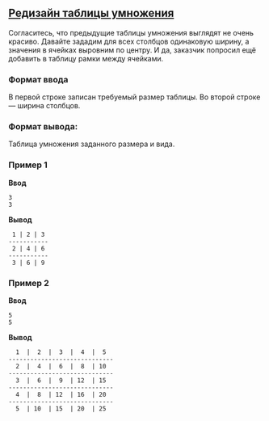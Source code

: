 ## [Редизайн таблицы умножения](../../../solutions/2.4/24_p.py)

Согласитесь, что предыдущие таблицы умножения выглядят не очень красиво. Давайте зададим для всех столбцов одинаковую ширину, а значения в ячейках выровним по центру.
И да, заказчик попросил ещё добавить в таблицу рамки между ячейками.

### Формат ввода

В первой строке записан требуемый размер таблицы. Во второй строке — ширина столбцов.

### Формат вывода:

Таблица умножения заданного размера и вида.

### Пример 1

**Ввод**
```plaintext
3
3
```

**Вывод**
```plaintext
 1 | 2 | 3 
-----------
 2 | 4 | 6 
-----------
 3 | 6 | 9 
```

### Пример 2

**Ввод**
```plaintext
5
5
```

**Вывод**
```plaintext
  1  |  2  |  3  |  4  |  5  
-----------------------------
  2  |  4  |  6  |  8  | 10  
-----------------------------
  3  |  6  |  9  | 12  | 15  
-----------------------------
  4  |  8  | 12  | 16  | 20  
-----------------------------
  5  | 10  | 15  | 20  | 25  
```